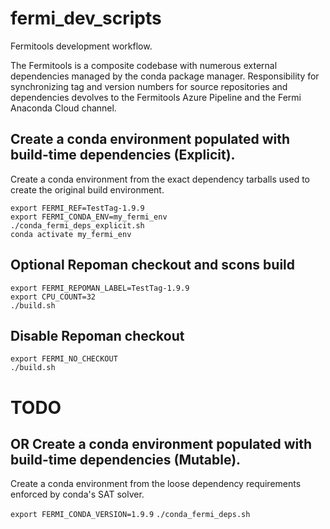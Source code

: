 # fermi_dev_scripts

Fermitools development workflow.

The Fermitools is a composite codebase with numerous external dependencies managed by the conda package manager.
Responsibility for synchronizing tag and version numbers for source repositories and dependencies devolves to the 
Fermitools Azure Pipeline and the Fermi Anaconda Cloud channel.

## Create a conda environment populated with build-time dependencies (Explicit).

Create a conda environment from the exact dependency tarballs used to create the original build environment.

```
export FERMI_REF=TestTag-1.9.9
export FERMI_CONDA_ENV=my_fermi_env
./conda_fermi_deps_explicit.sh
conda activate my_fermi_env
```

## Optional Repoman checkout and scons build

```
export FERMI_REPOMAN_LABEL=TestTag-1.9.9
export CPU_COUNT=32
./build.sh
```

## Disable Repoman checkout

```
export FERMI_NO_CHECKOUT
./build.sh
```


# TODO

## OR Create a conda environment populated with build-time dependencies (Mutable).

Create a conda environment from the loose dependency requirements enforced by conda's SAT solver.


`export FERMI_CONDA_VERSION=1.9.9`
`./conda_fermi_deps.sh`
